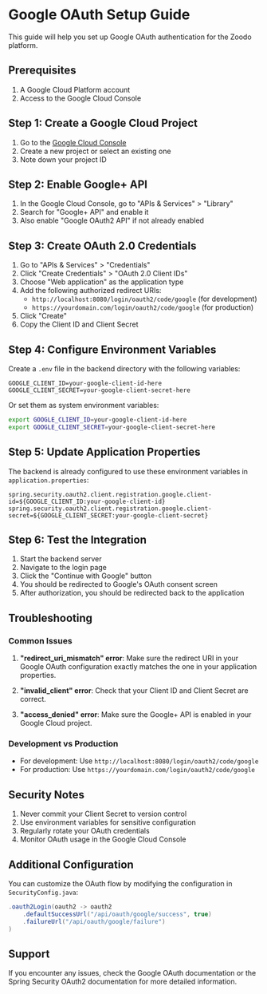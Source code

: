 # Google OAuth Setup Guide

This guide will help you set up Google OAuth authentication for the Zoodo platform.

## Prerequisites

1. A Google Cloud Platform account
2. Access to the Google Cloud Console

## Step 1: Create a Google Cloud Project

1. Go to the [Google Cloud Console](https://console.cloud.google.com/)
2. Create a new project or select an existing one
3. Note down your project ID

## Step 2: Enable Google+ API

1. In the Google Cloud Console, go to "APIs & Services" > "Library"
2. Search for "Google+ API" and enable it
3. Also enable "Google OAuth2 API" if not already enabled

## Step 3: Create OAuth 2.0 Credentials

1. Go to "APIs & Services" > "Credentials"
2. Click "Create Credentials" > "OAuth 2.0 Client IDs"
3. Choose "Web application" as the application type
4. Add the following authorized redirect URIs:
   - `http://localhost:8080/login/oauth2/code/google` (for development)
   - `https://yourdomain.com/login/oauth2/code/google` (for production)
5. Click "Create"
6. Copy the Client ID and Client Secret

## Step 4: Configure Environment Variables

Create a `.env` file in the backend directory with the following variables:

```env
GOOGLE_CLIENT_ID=your-google-client-id-here
GOOGLE_CLIENT_SECRET=your-google-client-secret-here
```

Or set them as system environment variables:

```bash
export GOOGLE_CLIENT_ID=your-google-client-id-here
export GOOGLE_CLIENT_SECRET=your-google-client-secret-here
```

## Step 5: Update Application Properties

The backend is already configured to use these environment variables in `application.properties`:

```properties
spring.security.oauth2.client.registration.google.client-id=${GOOGLE_CLIENT_ID:your-google-client-id}
spring.security.oauth2.client.registration.google.client-secret=${GOOGLE_CLIENT_SECRET:your-google-client-secret}
```

## Step 6: Test the Integration

1. Start the backend server
2. Navigate to the login page
3. Click the "Continue with Google" button
4. You should be redirected to Google's OAuth consent screen
5. After authorization, you should be redirected back to the application

## Troubleshooting

### Common Issues

1. **"redirect_uri_mismatch" error**: Make sure the redirect URI in your Google OAuth configuration exactly matches the one in your application properties.

2. **"invalid_client" error**: Check that your Client ID and Client Secret are correct.

3. **"access_denied" error**: Make sure the Google+ API is enabled in your Google Cloud project.

### Development vs Production

- For development: Use `http://localhost:8080/login/oauth2/code/google`
- For production: Use `https://yourdomain.com/login/oauth2/code/google`

## Security Notes

1. Never commit your Client Secret to version control
2. Use environment variables for sensitive configuration
3. Regularly rotate your OAuth credentials
4. Monitor OAuth usage in the Google Cloud Console

## Additional Configuration

You can customize the OAuth flow by modifying the configuration in `SecurityConfig.java`:

```java
.oauth2Login(oauth2 -> oauth2
    .defaultSuccessUrl("/api/oauth/google/success", true)
    .failureUrl("/api/oauth/google/failure")
)
```

## Support

If you encounter any issues, check the Google OAuth documentation or the Spring Security OAuth2 documentation for more detailed information.
